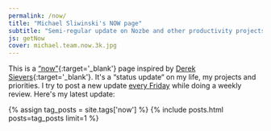 ```yaml
---
permalink: /now/
title: "Michael Sliwinski's NOW page"
subtitle: "Semi-regular update on Nozbe and other productivity projects in my life"
js: getNow
cover: michael.team.now.3k.jpg
---
```


This is a [“now”](https://nownownow.com/p/Wwy1){:target='_blank'} page inspired by [Derek Sievers](https://sivers.org/now){:target='_blank'}. It's a “status update“ on my life, my projects and priorities. I try to post a new update [every Friday](/tag/now/) while doing a weekly review. Here's my latest update:

<footer id="nojs">
{% assign tag_posts = site.tags['now'] %}
{% include posts.html posts=tag_posts limit=1 %}
</footer>